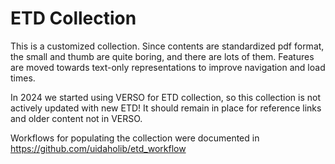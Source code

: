 # ETD Collection

This is a customized collection.
Since contents are standardized pdf format, the small and thumb are quite boring, and there are lots of them. 
Features are moved towards text-only representations to improve navigation and load times. 

In 2024 we started using VERSO for ETD collection, so this collection is not actively updated with new ETD! 
It should remain in place for reference links and older content not in VERSO.

Workflows for populating the collection were documented in https://github.com/uidaholib/etd_workflow
